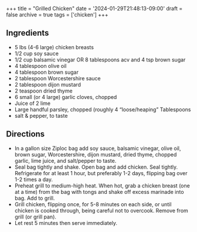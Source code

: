 +++
title = "Grilled Chicken"
date = '2024-01-29T21:48:13-09:00'
draft = false
archive = true
tags = ['chicken']
+++

## Ingredients
* 5 lbs (4-6 large) chicken breasts
* 1/2 cup soy sauce
* 1/2 cup balsamic vinegar OR 8 tablespoons acv and 4 tsp brown sugar
* 4 tablespoon olive oil
* 4 tablespoon brown sugar
* 2 tablespoon Worcestershire sauce
* 2 tablespoon dijon mustard
* 2 teaspoon dried thyme
* 6 small (or 4 large) garlic cloves, chopped
* Juice of 2 lime
* Large handful parsley, chopped (roughly 4 “loose/heaping” Tablespoons
* salt & pepper, to taste

## Directions
* In a gallon size Ziploc bag add soy sauce, balsamic vinegar, olive oil, brown sugar, Worcestershire, dijon mustard, dried thyme, chopped garlic, lime juice, and salt/pepper to taste.
* Seal bag tightly and shake. Open bag and add chicken. Seal tightly. Refrigerate for at least 1 hour, but preferably 1-2 days, flipping bag over 1-2 times a day.
* Preheat grill to medium-high heat. When hot, grab a chicken breast (one at a time) from the bag with tongs and shake off excess marinade into bag. Add to grill.
* Grill chicken, flipping once, for 5-8 minutes on each side, or until chicken is cooked through, being careful not to overcook. Remove from grill (or grill pan).
* Let rest 5 minutes then serve immediately.
